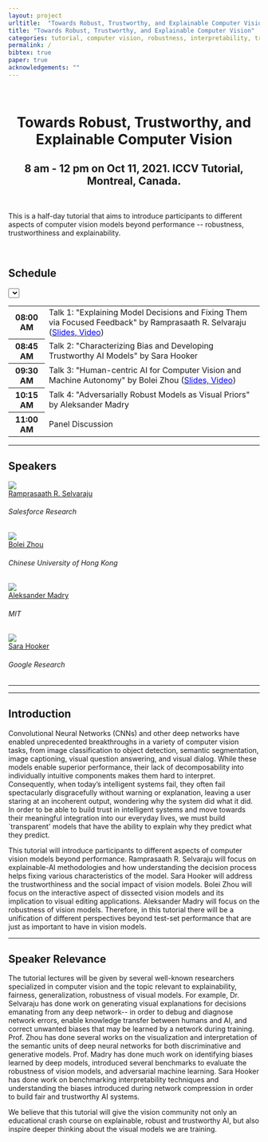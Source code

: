 ```yaml
---
layout: project
urltitle:  "Towards Robust, Trustworthy, and Explainable Computer Vision"
title: "Towards Robust, Trustworthy, and Explainable Computer Vision"
categories: tutorial, computer vision, robustness, interpretability, trustworthy, explainability, natural language, grounding, machine learning, iccv, 2021
permalink: /
bibtex: true
paper: true
acknowledgements: ""
---
```


<br />
<div class="row">
  <div class="col-xs-12">
    <center><h1>Towards Robust, Trustworthy, and Explainable Computer Vision</h1></center>
    <center><h2>8 am - 12 pm on Oct 11, 2021. ICCV Tutorial, Montreal, Canada.</h2></center>
  </div>
</div>

<br />

<div class="row">
    <div class="col-xs-12">
        <p>
	  This is a half-day tutorial that aims to introduce participants to different aspects of computer vision models beyond performance -- robustness, trustworthiness and explainability. 
        </p>
    </div>
</div>

<br />

<div class="row" id="schedule">
  <div class="col-md-4 col-xs-12">
    <h2>Schedule</h2>
  </div>
  <div class="col-md-8 col-xs-12">
      <select id="timezone-select" class="form-control"></select>
  </div>
</div>
<div class="row">
  <div class="col-xs-12">
    <table class="table table-striped" id="schedule-table">
    <tbody>
    <tr> <th scope="row" data-time="08:00">08:00 AM</th> <td>Talk 1: "Explaining Model Decisions and Fixing Them via Focused Feedback" by Ramprasaath R. Selvaraju (<a href="https://drive.google.com/file/d/15q2XbypMB7PlRAQaEqA9pXzvb4xdpTmL/view?usp=sharing"><span style="color:blue">Slides, </span> </a> <a href="https://youtu.be/rI--agyHEoE"> <span style="color:blue">Video</span></a>)</td></tr>
    <tr> <th scope="row" data-time="08:45">08:45 AM</th> <td>Talk 2: "Characterizing Bias and Developing Trustworthy AI Models" by Sara Hooker</td></tr>
    <tr> <th scope="row" data-time="09:30">09:30 AM</th> <td>Talk 3: "Human-centric AI for Computer Vision and Machine Autonomy" by Bolei Zhou (<a href="https://drive.google.com/file/d/1Xzwy4bKbk1O4L7sV6D9xSUewdB3hHynS/view?usp=sharing"><span style="color:blue">Slides, </span> </a> <a href="https://www.youtube.com/watch?v=WJSXpEkNCfs"> <span style="color:blue">Video</span></a>)</td> </tr>
    <tr> <th scope="row" data-time="10:15">10:15 AM</th> <td>Talk 4: "Adversarially Robust Models as Visual Priors" by Aleksander Madry</td></tr>
    <tr> <th scope="row" data-time="11:00">11:00 AM</th> <td>Panel Discussion</td> </tr>
    </tbody>
    </table>
  </div>
</div>

<hr />

<!-- Speakers -->
<div class="row" id="speakers">
  <div class="col-xs-12">
    <h2>Speakers</h2>
  </div>
</div>
<div class="row">
  <div class="col-xs-6 col-lg-3">
    <a href="http://ramprs.github.io/">
      <img class="people-pic" src="{{ "/static/img/people/ram.jpg" | prepend:site.baseurl }}">
    </a>
    <div class="people-name">
      <a href="http://ramprs.github.io/">Ramprasaath R. Selvaraju</a>
      <h6>Salesforce Research</h6>
    </div>
  </div>
  <div class="col-xs-6 col-lg-3">
    <a href="http://bzhou.ie.cuhk.edu.hk/">
      <img class="people-pic" src="{{ "/static/img/people/bolei.jpg" | prepend:site.baseurl }}">
    </a>
    <div class="people-name">
      <a href="http://bzhou.ie.cuhk.edu.hk/">Bolei Zhou</a>
      <h6>Chinese University of Hong Kong</h6>
    </div>
  </div>
  <div class="col-xs-6 col-lg-3">
    <a href="https://people.csail.mit.edu/madry/">
      <img class="people-pic" src="{{ "/static/img/people/madry.png" | prepend:site.baseurl }}">
    </a>
    <div class="people-name">
      <a href="https://people.csail.mit.edu/madry/">Aleksander Madry</a>
      <h6>MIT</h6>
    </div>
  </div>
  <div class="col-xs-6 col-lg-3">
    <a href="https://www.sarahooker.me/">
      <img class="people-pic" src="{{ "/static/img/people/sara.png" | prepend:site.baseurl }}">
    </a>
    <div class="people-name">
      <a href="https://www.sarahooker.me/">Sara Hooker</a>
      <h6>Google Research</h6>
    </div>
  </div>
</div>

<hr />

<hr />
<!-- Intro -->
<div class="row" id="intro">
    <div class="col-xs-12">
        <h2>Introduction</h2>
        <p>Convolutional Neural Networks (CNNs) and other deep networks have enabled unprecedented breakthroughs in a variety of computer vision tasks, from image classification to object detection, semantic segmentation, image captioning, visual question answering, and visual dialog. While these models enable superior performance, their lack of decomposability into individually intuitive components makes them hard to interpret. Consequently, when today’s intelligent systems fail, they often fail spectacularly disgracefully without warning or explanation, leaving a user staring at an incoherent output, wondering why the system did what it did. In order to be able to build trust in intelligent systems and move towards their meaningful integration into our everyday lives, we must build `transparent' models that have the ability to explain why they predict what they predict. </p>
        <p>This tutorial will introduce participants to different aspects of computer vision models beyond performance. Ramprasaath R. Selvaraju will focus on explainable-AI methodologies and how understanding the decision process helps fixing various characteristics of the model. Sara Hooker will address the trustworthiness and the social impact of vision models. Bolei Zhou will focus on the interactive aspect of dissected vision models and its implication to visual editing applications. Aleksander Madry will focus on the robustness of vision models. Therefore, in this tutorial there will be a unification of different perspectives beyond test-set performance that are just as important to have in vision models. </p>
    </div>
</div>

<hr />

<!-- Speaker Relevance -->
<div class="row" id="speaker">
    <div class="col-xs-12">
        <h2>Speaker Relevance</h2>
        <p>The tutorial lectures will be given by several well-known researchers specialized in computer vision and the topic relevant to explainability, fairness, generalization, robustness of visual models. 
For example, Dr. Selvaraju has done work on generating visual explanations for decisions emanating from any deep network-- in order to debug and diagnose network errors, enable knowledge transfer between humans and AI, and correct unwanted biases that may be learned by a network during training. Prof. Zhou has done several works on the visualization and interpretation of the semantic units of deep neural networks for both discriminative and generative models. Prof. Madry has done much work on identifying biases learned by deep models, introduced several benchmarks to evaluate the robustness of vision models, and adversarial machine learning.
Sara Hooker has done work on benchmarking interpretability techniques and understanding the biases introduced during network compression in order to build fair and trustworthy AI systems. </p>
        
<p>We believe that this tutorial will give the vision community not only an educational crash course on explainable, robust and trustworthy AI, but also inspire deeper thinking about the visual models we are training. </p>
    </div>
</div>


